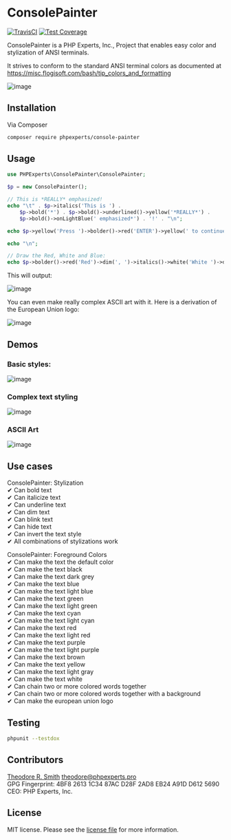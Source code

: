 # ConsolePainter

[![TravisCI](https://travis-ci.org/phpexpertsinc/ConsolePainter.svg?branch=master)](https://travis-ci.org/phpexpertsinc/ConsolePainter)
[![Test Coverage](https://api.codeclimate.com/v1/badges/1eef8c643548226efa69/test_coverage)](https://codeclimate.com/github/phpexpertsinc/ConsolePainter/test_coverage)

ConsolePainter is a PHP Experts, Inc., Project that enables easy color and stylization of ANSI terminals.

It strives to conform to the standard ANSI terminal colors as documented at
https://misc.flogisoft.com/bash/tip_colors_and_formatting

![image](https://user-images.githubusercontent.com/1125541/59557043-0a774b00-8f95-11e9-87cb-223afd9130ca.png)

## Installation

Via Composer

```bash
composer require phpexperts/console-painter
```

## Usage

```php
use PHPExperts\ConsolePainter\ConsolePainter;

$p = new ConsolePainter();

// This is *REALLY* emphasized!
echo "\t" . $p->italics('This is ') .
    $p->bold('*') . $p->bold()->underlined()->yellow('*REALLY*') .
    $p->bold()->onLightBlue(' emphasized*') . '!' . "\n";

echo $p->yellow('Press ')->bolder()->red('ENTER')->yellow(' to continue...') . "\n";

echo "\n";

// Draw the Red, White and Blue:
echo $p->bolder()->red('Red')->dim(', ')->italics()->white('White ')->dim('and ')->blue('Blue') . "\n";
```

This will output:

![image](https://user-images.githubusercontent.com/1125541/59557118-15cb7600-8f97-11e9-9a0f-dc0b50898f79.png)

You can even make really complex ASCII art with it. Here is a derivation of 
the European Union logo:

![image](https://user-images.githubusercontent.com/1125541/59557060-7659b380-8f95-11e9-98df-2a82bbdaae72.png)

## Demos

### Basic styles:

![image](https://user-images.githubusercontent.com/1125541/59557043-0a774b00-8f95-11e9-87cb-223afd9130ca.png)

### Complex text styling

![image](https://user-images.githubusercontent.com/1125541/59557055-50ccaa00-8f95-11e9-8fa5-d435efc5d688.png)

### ASCII Art

![image](https://user-images.githubusercontent.com/1125541/59557060-7659b380-8f95-11e9-98df-2a82bbdaae72.png)

## Use cases

ConsolePainter: Stylization  
 ✔ Can bold text  
 ✔ Can italicize text  
 ✔ Can underline text  
 ✔ Can dim text  
 ✔ Can blink text  
 ✔ Can hide text  
 ✔ Can invert the text style  
 ✔ All combinations of stylizations work  

ConsolePainter: Foreground Colors  
 ✔ Can make the text the default color  
 ✔ Can make the text black  
 ✔ Can make the text dark grey  
 ✔ Can make the text blue  
 ✔ Can make the text light blue  
 ✔ Can make the text green  
 ✔ Can make the text light green  
 ✔ Can make the text cyan  
 ✔ Can make the text light cyan  
 ✔ Can make the text red  
 ✔ Can make the text light red  
 ✔ Can make the text purple  
 ✔ Can make the text light purple  
 ✔ Can make the text brown  
 ✔ Can make the text yellow  
 ✔ Can make the text light gray  
 ✔ Can make the text white  
 ✔ Can chain two or more colored words together  
 ✔ Can chain two or more colored words together with a background  
 ✔ Can make the european union logo  

## Testing

```bash
phpunit --testdox
```

## Contributors

[Theodore R. Smith](https://www.phpexperts.pro/]) <theodore@phpexperts.pro>  
GPG Fingerprint: 4BF8 2613 1C34 87AC D28F  2AD8 EB24 A91D D612 5690  
CEO: PHP Experts, Inc.

## License

MIT license. Please see the [license file](LICENSE) for more information.

